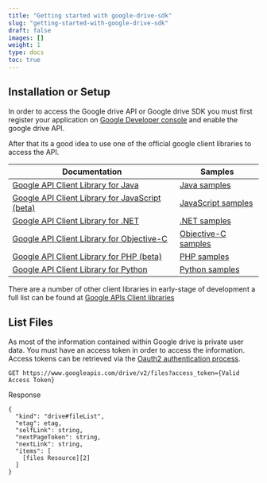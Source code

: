 ```yaml
---
title: "Getting started with google-drive-sdk"
slug: "getting-started-with-google-drive-sdk"
draft: false
images: []
weight: 1
type: docs
toc: true
---
```


## Installation or Setup
In order to access the Google drive API or Google drive SDK you must first register your application on [Google Developer console][1] and enable the google drive API. 

After that its a good idea to use one of the official google client libraries to access the API.

| Documentation|     Samples |
| ------ | ------ |
| [Google API Client Library for Java](https://developers.google.com/api-client-library/java/) | [Java samples](https://developers.google.com/api-client-library/java/apis/)
| [Google API Client Library for JavaScript (beta)](https://developers.google.com/api-client-library/javascript/start/start-js) | [JavaScript samples](https://developers.google.com/api-client-library/javascript/samples/samples)
| [Google API Client Library for .NET](https://developers.google.com/api-client-library/dotnet/get_started) | [.NET samples](https://developers.google.com/api-client-library/dotnet/apis/)
| [Google API Client Library for Objective-C](https://github.com/google/google-api-objectivec-client) | [Objective-C samples](https://github.com/google/google-api-objectivec-client)
| [Google API Client Library for PHP (beta)](https://developers.google.com/api-client-library/php/) | [PHP samples](https://github.com/google/google-api-php-client/tree/master/examples)
| [Google API Client Library for Python](https://developers.google.com/api-client-library/python/) | [Python samples](https://github.com/google/google-api-python-client/tree/master/samples)

There are a number of other client libraries in early-stage of development a full list can be found at [Google APIs Client libraries][2]


  [1]: https://console.developers.google.com
  [2]: http://Google%20APIs%20Client%20Libraries

## List Files
As most of the information contained within Google drive is private user data.  You must have an access token in order to access the information.   Access tokens can be retrieved via the [Oauth2 authentication process][1].

    GET https://www.googleapis.com/drive/v2/files?access_token={Valid Access Token}

Response

    {
      "kind": "drive#fileList",
      "etag": etag,
      "selfLink": string,
      "nextPageToken": string,
      "nextLink": string,
      "items": [
        [files Resource][2]
      ]
    }


  [1]: https://developers.google.com/drive/v2/web/about-auth
  [2]: https://developers.google.com/drive/v2/reference/files#resource

